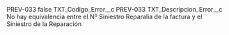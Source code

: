 <?xml version="1.0" encoding="UTF-8"?>
<CustomMetadata xmlns="http://soap.sforce.com/2006/04/metadata" xmlns:xsi="http://www.w3.org/2001/XMLSchema-instance" xmlns:xsd="http://www.w3.org/2001/XMLSchema">
    <label>PREV-033</label>
    <protected>false</protected>
    <values>
        <field>TXT_Codigo_Error__c</field>
        <value xsi:type="xsd:string">PREV-033</value>
    </values>
    <values>
        <field>TXT_Descripcion_Error__c</field>
        <value xsi:type="xsd:string">No hay equivalencia entre el Nº Siniestro Reparalia de la factura y el Siniestro de la Reparación</value>
    </values>
</CustomMetadata>
